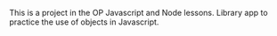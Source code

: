 This is a project in the OP Javascript and Node lessons. 
Library app to practice the use of objects in Javascript.